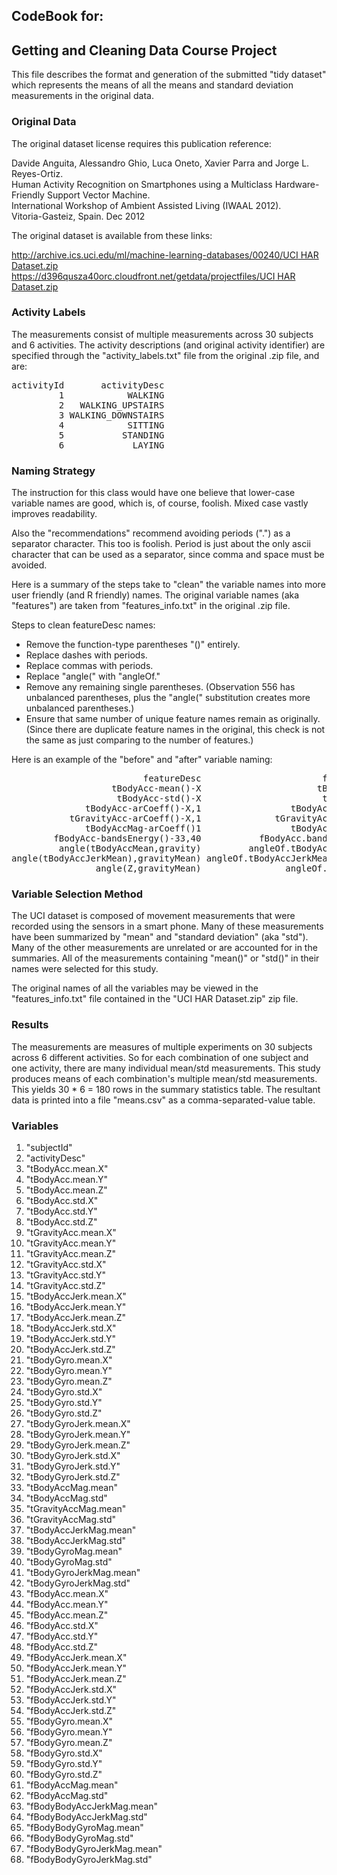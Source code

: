 ## CodeBook for:
## Getting and Cleaning Data Course Project

This file describes the format and generation of the submitted "tidy dataset"
which represents the means of all the means and standard deviation measurements
in the original data.

### Original Data

The original dataset license requires this publication reference:

Davide Anguita, Alessandro Ghio, Luca Oneto, Xavier Parra and Jorge L. Reyes-Ortiz.<br/>
Human Activity Recognition on Smartphones using a Multiclass Hardware-Friendly Support Vector Machine.<br/>
International Workshop of Ambient Assisted Living (IWAAL 2012).<br/>
Vitoria-Gasteiz, Spain. Dec 2012<br/>

The original dataset is available from these links:

[http://archive.ics.uci.edu/ml/machine-learning-databases/00240/UCI HAR Dataset.zip](http://archive.ics.uci.edu/ml/machine-learning-databases/00240/UCI%20HAR%20Dataset.zip)<br/>
[https://d396qusza40orc.cloudfront.net/getdata/projectfiles/UCI HAR Dataset.zip](https://d396qusza40orc.cloudfront.net/getdata/projectfiles/UCI%20HAR%20Dataset.zip)

### Activity Labels

The measurements consist of multiple measurements across 30 subjects and 6 activities.
The activity descriptions (and original activity identifier) are specified through
the "activity_labels.txt" file from the original .zip file, and are:

<pre>
activityId       activityDesc
         1            WALKING
         2   WALKING_UPSTAIRS
         3 WALKING_DOWNSTAIRS
         4            SITTING
         5           STANDING
         6             LAYING
</pre>

### Naming Strategy

The instruction for this class would have one believe that lower-case variable
names are good, which is, of course, foolish.  Mixed case vastly improves
readability.

Also the "recommendations" recommend avoiding periods (".") as a separator
character.  This too is foolish.  Period is just about the only ascii character
that can be used as a separator, since comma and space must be avoided.

Here is a summary of the steps take to "clean" the variable names into more
user friendly (and R friendly) names.  The original variable names
(aka "features") are taken from "features_info.txt" in the original .zip file.

Steps to clean featureDesc names:

- Remove the function-type parentheses "()" entirely.
- Replace dashes with periods.
- Replace commas with periods.
- Replace "angle(" with "angleOf."
- Remove any remaining single parentheses.
  (Observation 556 has unbalanced parentheses, plus the "angle(" substitution
  creates more unbalanced parentheses.)
- Ensure that same number of unique feature names remain as originally.
  (Since there are duplicate feature names in the original, this check is not
  the same as just comparing to the number of features.)

Here is an example of the "before" and "after" variable naming:

<!-- feature_labels[c(1,4,26,66,210,335,555,556,561), c("featureDesc", "featureDescMod")] -->
<pre>
                         featureDesc                       featureDescMod
                   tBodyAcc-mean()-X                      tBodyAcc.mean.X
                    tBodyAcc-std()-X                       tBodyAcc.std.X
              tBodyAcc-arCoeff()-X,1                 tBodyAcc.arCoeff.X.1
           tGravityAcc-arCoeff()-X,1              tGravityAcc.arCoeff.X.1
              tBodyAccMag-arCoeff()1                 tBodyAccMag.arCoeff1
        fBodyAcc-bandsEnergy()-33,40           fBodyAcc.bandsEnergy.33.40
         angle(tBodyAccMean,gravity)         angleOf.tBodyAccMean.gravity
angle(tBodyAccJerkMean),gravityMean) angleOf.tBodyAccJerkMean.gravityMean
                angle(Z,gravityMean)                angleOf.Z.gravityMean
</pre>

### Variable Selection Method

The UCI dataset is composed of movement measurements that were recorded using
the sensors in a smart phone.
Many of these measurements have been summarized by "mean" and "standard deviation" (aka "std").
Many of the other measurements are unrelated or are accounted for in the summaries.
All of the measurements containing "mean()" or "std()" in their names were selected for this study.

The original names of all the variables may be viewed in the "features_info.txt" file
contained in the "UCI HAR Dataset.zip" zip file.

### Results

The measurements are measures of multiple experiments on 30 subjects across 6 different activities.
So for each combination of one subject and one activity, there are many individual mean/std measurements.
This study produces means of each combination's multiple mean/std measurements.
This yields 30 * 6 = 180 rows in the summary statistics table.
The resultant data is printed into a file "means.csv" as a comma-separated-value table.

### Variables

1. "subjectId"                
2. "activityDesc"             
3. "tBodyAcc.mean.X"          
4. "tBodyAcc.mean.Y"          
5. "tBodyAcc.mean.Z"          
6. "tBodyAcc.std.X"           
7. "tBodyAcc.std.Y"           
8. "tBodyAcc.std.Z"           
9. "tGravityAcc.mean.X"       
10. "tGravityAcc.mean.Y"       
11. "tGravityAcc.mean.Z"       
12. "tGravityAcc.std.X"        
13. "tGravityAcc.std.Y"        
14. "tGravityAcc.std.Z"        
15. "tBodyAccJerk.mean.X"      
16. "tBodyAccJerk.mean.Y"      
17. "tBodyAccJerk.mean.Z"      
18. "tBodyAccJerk.std.X"       
19. "tBodyAccJerk.std.Y"       
20. "tBodyAccJerk.std.Z"       
21. "tBodyGyro.mean.X"         
22. "tBodyGyro.mean.Y"         
23. "tBodyGyro.mean.Z"         
24. "tBodyGyro.std.X"          
25. "tBodyGyro.std.Y"          
26. "tBodyGyro.std.Z"          
27. "tBodyGyroJerk.mean.X"     
28. "tBodyGyroJerk.mean.Y"     
29. "tBodyGyroJerk.mean.Z"     
30. "tBodyGyroJerk.std.X"      
31. "tBodyGyroJerk.std.Y"      
32. "tBodyGyroJerk.std.Z"      
33. "tBodyAccMag.mean"         
34. "tBodyAccMag.std"          
35. "tGravityAccMag.mean"      
36. "tGravityAccMag.std"       
37. "tBodyAccJerkMag.mean"     
38. "tBodyAccJerkMag.std"      
39. "tBodyGyroMag.mean"        
40. "tBodyGyroMag.std"         
41. "tBodyGyroJerkMag.mean"    
42. "tBodyGyroJerkMag.std"     
43. "fBodyAcc.mean.X"          
44. "fBodyAcc.mean.Y"          
45. "fBodyAcc.mean.Z"          
46. "fBodyAcc.std.X"           
47. "fBodyAcc.std.Y"           
48. "fBodyAcc.std.Z"           
49. "fBodyAccJerk.mean.X"      
50. "fBodyAccJerk.mean.Y"      
51. "fBodyAccJerk.mean.Z"      
52. "fBodyAccJerk.std.X"       
53. "fBodyAccJerk.std.Y"       
54. "fBodyAccJerk.std.Z"       
55. "fBodyGyro.mean.X"         
56. "fBodyGyro.mean.Y"         
57. "fBodyGyro.mean.Z"         
58. "fBodyGyro.std.X"          
59. "fBodyGyro.std.Y"          
60. "fBodyGyro.std.Z"          
61. "fBodyAccMag.mean"         
62. "fBodyAccMag.std"          
63. "fBodyBodyAccJerkMag.mean" 
64. "fBodyBodyAccJerkMag.std"  
65. "fBodyBodyGyroMag.mean"    
66. "fBodyBodyGyroMag.std"     
67. "fBodyBodyGyroJerkMag.mean"
68. "fBodyBodyGyroJerkMag.std" 

<!-- vim: set ts=8 sts=4 sw=4 et ft=markdown : -->
